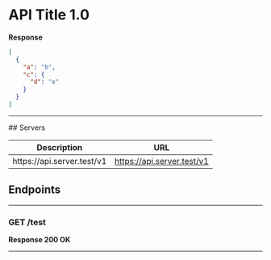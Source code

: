 <!--
This Markdown has been generated by essentials-openapi
https://github.com/Neoteroi/essentials-openapi

Most likely, it is not desirable to edit this file by hand!
-->

# API Title <span class="api-version">1.0</span>

**Response**

```json
[
  {
    "a": "b",
    "c": {
      "d": "e"
    }
  }
]
```
<hr />
## Servers

<table>
    <thead>
        <tr>
            <th>Description</th>
            <th>URL</th>
        </tr>
    </thead>
    <tbody>
        <tr>
            <td>https://api.server.test/v1</td>
            <td>
                <a href="https://api.server.test/v1" target="_blank" rel="noopener noreferrer">https://api.server.test/v1</a>
            </td>
        </tr>
    </tbody>
</table>

## <span class="api-tag">Endpoints</span>

<hr class="operation-separator" />

### <span class="http-get">GET</span> /test


<p class="response-title">
    <strong>Response <span class="response-code code-200">200</span>&nbsp;<span class="status-phrase">OK</span></strong>
</p>




---
